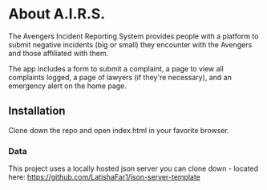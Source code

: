 # About A.I.R.S.

The Avengers Incident Reporting System provides people with a platform to submit negative incidents (big or small) they encounter with the Avengers and those affiliated with them.

The app includes a form to submit a complaint, a page to view all complaints logged, a page of lawyers (if they're necessary), and an emergency alert on the home page.


## Installation
Clone down the repo and open index.html in your favorite browser.

### Data
This project uses a locally hosted json server you can clone down - located here: https://github.com/LatishaFar1/json-server-template